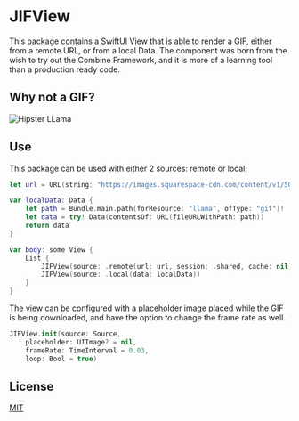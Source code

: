 # JIFView

This package contains a SwiftUI View that is able to render a GIF, either from a remote URL, or from a local Data. The component was born from the wish to try out the Combine Framework, and it is more of a learning tool than a production ready code.

## Why not a GIF?

![Hipster LLama](https://images.squarespace-cdn.com/content/v1/50ff1acce4b047a6c7999c73/1566186157381-T7WSLE7DPT8DG1VMWDBK/ke17ZwdGBToddI8pDm48kLxnK526YWAH1qleWz-y7AFZw-zPPgdn4jUwVcJE1ZvWEtT5uBSRWt4vQZAgTJucoTqqXjS3CfNDSuuf31e0tVH-2yKxPTYak0SCdSGNKw8A2bnS_B4YtvNSBisDMT-TGt1lH3P2bFZvTItROhWrBJ0/Llama_Run_Instagram_.gif)

## Use

This package can be used with either 2 sources: remote or local;

```swift
let url = URL(string: "https://images.squarespace-cdn.com/content/v1/50ff1acce4b047a6c7999c73/1566186157381-T7WSLE7DPT8DG1VMWDBK/ke17ZwdGBToddI8pDm48kLxnK526YWAH1qleWz-y7AFZw-zPPgdn4jUwVcJE1ZvWEtT5uBSRWt4vQZAgTJucoTqqXjS3CfNDSuuf31e0tVH-2yKxPTYak0SCdSGNKw8A2bnS_B4YtvNSBisDMT-TGt1lH3P2bFZvTItROhWrBJ0/Llama_Run_Instagram_.gif")!

var localData: Data {
    let path = Bundle.main.path(forResource: "llama", ofType: "gif")!
    let data = try! Data(contentsOf: URL(fileURLWithPath: path))
    return data
}

var body: some View {
    List {
        JIFView(source: .remote(url: url, session: .shared, cache: nil))
        JIFView(source: .local(data: localData))
    }
}
```

The view can be configured with a placeholder image placed while the GIF is being downloaded, and have the option to change the frame rate as well.

```swift
JIFView.init(source: Source,
	placeholder: UIImage? = nil,
	frameRate: TimeInterval = 0.03,
	loop: Bool = true)
```

## License

[MIT](LICENSE)

